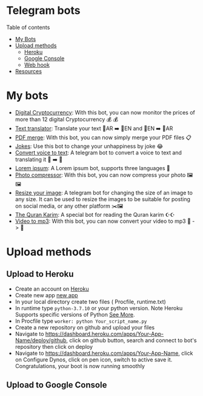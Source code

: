 # Telegram bots

Table of contents 
- <a href="#bots">My Bots</a>
- <a href="#upload">Upload methods</a>
  - <a href="#heroku">Heroku</a>
  - <a href="#google">Google Console</a>
  - <a href="#webhook">Web hook</a>
- <a href="#resource">Resources</a>



# <div id="bots"> My bots</div> 
- [Digital Cryptocurrency](https://github.com/AREEG94FAHAD/currencies_bot): With this bot, you can now monitor the prices of more than 12 digital Cryptocurrency 💰 💰
- [Text translator](https://github.com/AREEG94FAHAD/translate_text_bot): Translate your text  📜AR ➡️ 📜EN  and 📜EN ➡️ 📜AR
- [PDF merge](https://github.com/AREEG94FAHAD/pdfmerge_bot): With this bot, you can now simply merge your PDF files 📋
- [Jokes](https://github.com/AREEG94FAHAD/tell_me_a_joke): Use this bot to change your unhappiness by joke 😂
- [Convert voice to text](https://github.com/AREEG94FAHAD/co-voice-txt-and-tran): A telegram bot to convert a voice to text and translating it 🎤 ➡️ 📜
- [Lorem ipsum](https://github.com/AREEG94FAHAD/lorem_ip_bot): A Lorem ipsum bot, supports three languages 📝
- [Photo compressor](https://github.com/AREEG94FAHAD/compression_img_bot): With this bot, you can now compress your photo 🖼️🖼️
- [Resize your image](https://github.com/AREEG94FAHAD/resizeimage_bot): A telegram bot for changing the size of an image to any size. It can be used to resize the images to be suitable for posting on social media, or any other platform ✂️🖼️
- [The Quran Karim](https://github.com/AREEG94FAHAD/quran_bot): A special bot for reading the Quran karim ☪️️☪️️
- [Video to mp3](https://github.com/AREEG94FAHAD/conv_vid_to_mp3): With this bot, you can now convert your video to mp3 📸 -> 🎤

# <div id="upload"> Upload methods </div>

## Upload to Heroku
-  Create an account on [Heroku](https://id.heroku.com/login)
-  Create new app [new app](https://dashboard.heroku.com/apps)
-  In your local directory create two files ( Procfile, runtime.txt) 
  - In runtime type `python-3.7.10`  or your python version. Note Heroku Supports specific versions of Python [See More](https://devcenter.heroku.com/articles/python-support).
  - In Procfile type `worker: python Your_script_name.py`
  - Create a new repository on github and upload your files
 -  Navigate to https://dashboard.heroku.com/apps/Your-App-Name/deploy/github,  click on github button, search and connect to bot's repository then click on deploy
 -  Navigate to https://dashboard.heroku.com/apps/Your-App-Name, click on Configure Dynos, click on pen icon, switch to active save it. Congratulations, your boot is now running smoothly 

## <div id="google">  Upload to Google Console</div>

  

   
